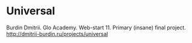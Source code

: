 # Universal

Burdin Dmitrii.
Glo Academy. Web-start 11.
Primary (insane) final project.
http://dmitrii-burdin.ru/projects/universal
